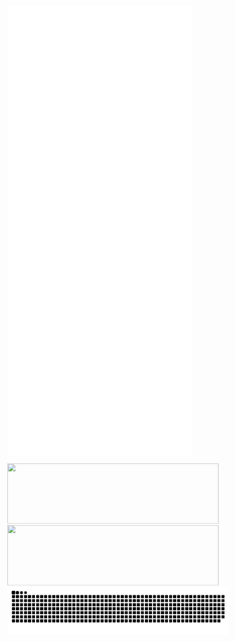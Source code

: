 ![Metrics](/github-metrics.svg)

<img width="480px" height="137px" src="https://github-readme-stats-git-masterrstaa-rickstaa.vercel.app/api?username=masachi&hide_title=true&hide_border=true&show_icons=true&line_height=21" />
<img width="480px" height="137px" src="https://github-readme-stats-git-masterrstaa-rickstaa.vercel.app/api/top-langs/?username=masachi&hide_title=true&hide_border=true&layout=compact&langs_count=6" />

<div width="480px"><img src="https://raw.githubusercontent.com/masachi/masachi/snake/github-snake.svg" /></div>
